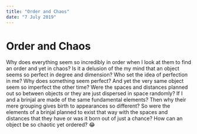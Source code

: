 ```yaml
---
title: "Order and Chaos"
date: "7 July 2019"
---
```

# Order and Chaos

Why does everything seem so incredibly in order when I look at them to find an order and yet in chaos? 
Is it a delusion of the my mind that an object seems so perfect in degree and dimension? 
Who set the idea of perfection in me? Why does something seem perfect?
And yet the very same object seem so imperfect the other time?
Were the spaces and distances planned out so between objects or they are just dispersed in space randomly? 
If I and a brinjal are made of the same fundamental elements?  Then why their mere grouping gives birth to appearances so different? So were the elements of a brinjal planned to exist that way with the spaces and distances that they have or was it born out of just a chance? 
How can an object be so chaotic yet ordered? 😂
